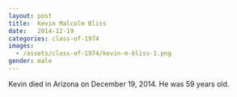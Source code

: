 ```yaml
---
layout: post
title:  Kevin Malcolm Bliss
date:   2014-12-19
categories: class-of-1974
images:
  - /assets/class-of-1974/kevin-m-bliss-1.png
gender: male
---
```

Kevin died in Arizona on December 19, 2014. He was 59 years old.
